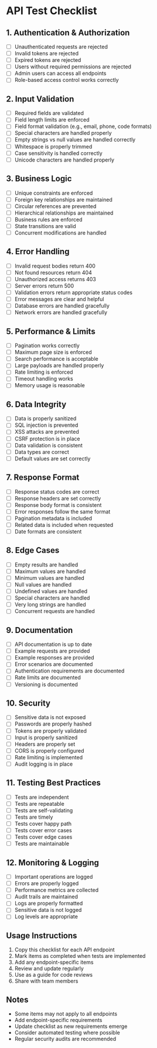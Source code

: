 # API Test Checklist

## 1. Authentication & Authorization
- [ ] Unauthenticated requests are rejected
- [ ] Invalid tokens are rejected
- [ ] Expired tokens are rejected
- [ ] Users without required permissions are rejected
- [ ] Admin users can access all endpoints
- [ ] Role-based access control works correctly

## 2. Input Validation
- [ ] Required fields are validated
- [ ] Field length limits are enforced
- [ ] Field format validation (e.g., email, phone, code formats)
- [ ] Special characters are handled properly
- [ ] Empty strings vs null values are handled correctly
- [ ] Whitespace is properly trimmed
- [ ] Case sensitivity is handled correctly
- [ ] Unicode characters are handled properly

## 3. Business Logic
- [ ] Unique constraints are enforced
- [ ] Foreign key relationships are maintained
- [ ] Circular references are prevented
- [ ] Hierarchical relationships are maintained
- [ ] Business rules are enforced
- [ ] State transitions are valid
- [ ] Concurrent modifications are handled

## 4. Error Handling
- [ ] Invalid request bodies return 400
- [ ] Not found resources return 404
- [ ] Unauthorized access returns 403
- [ ] Server errors return 500
- [ ] Validation errors return appropriate status codes
- [ ] Error messages are clear and helpful
- [ ] Database errors are handled gracefully
- [ ] Network errors are handled gracefully

## 5. Performance & Limits
- [ ] Pagination works correctly
- [ ] Maximum page size is enforced
- [ ] Search performance is acceptable
- [ ] Large payloads are handled properly
- [ ] Rate limiting is enforced
- [ ] Timeout handling works
- [ ] Memory usage is reasonable

## 6. Data Integrity
- [ ] Data is properly sanitized
- [ ] SQL injection is prevented
- [ ] XSS attacks are prevented
- [ ] CSRF protection is in place
- [ ] Data validation is consistent
- [ ] Data types are correct
- [ ] Default values are set correctly

## 7. Response Format
- [ ] Response status codes are correct
- [ ] Response headers are set correctly
- [ ] Response body format is consistent
- [ ] Error responses follow the same format
- [ ] Pagination metadata is included
- [ ] Related data is included when requested
- [ ] Date formats are consistent

## 8. Edge Cases
- [ ] Empty results are handled
- [ ] Maximum values are handled
- [ ] Minimum values are handled
- [ ] Null values are handled
- [ ] Undefined values are handled
- [ ] Special characters are handled
- [ ] Very long strings are handled
- [ ] Concurrent requests are handled

## 9. Documentation
- [ ] API documentation is up to date
- [ ] Example requests are provided
- [ ] Example responses are provided
- [ ] Error scenarios are documented
- [ ] Authentication requirements are documented
- [ ] Rate limits are documented
- [ ] Versioning is documented

## 10. Security
- [ ] Sensitive data is not exposed
- [ ] Passwords are properly hashed
- [ ] Tokens are properly validated
- [ ] Input is properly sanitized
- [ ] Headers are properly set
- [ ] CORS is properly configured
- [ ] Rate limiting is implemented
- [ ] Audit logging is in place

## 11. Testing Best Practices
- [ ] Tests are independent
- [ ] Tests are repeatable
- [ ] Tests are self-validating
- [ ] Tests are timely
- [ ] Tests cover happy path
- [ ] Tests cover error cases
- [ ] Tests cover edge cases
- [ ] Tests are maintainable

## 12. Monitoring & Logging
- [ ] Important operations are logged
- [ ] Errors are properly logged
- [ ] Performance metrics are collected
- [ ] Audit trails are maintained
- [ ] Logs are properly formatted
- [ ] Sensitive data is not logged
- [ ] Log levels are appropriate

## Usage Instructions
1. Copy this checklist for each API endpoint
2. Mark items as completed when tests are implemented
3. Add any endpoint-specific items
4. Review and update regularly
5. Use as a guide for code reviews
6. Share with team members

## Notes
- Some items may not apply to all endpoints
- Add endpoint-specific requirements
- Update checklist as new requirements emerge
- Consider automated testing where possible
- Regular security audits are recommended 